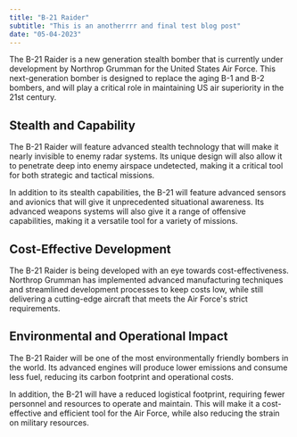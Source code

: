 ```yaml
---
title: "B-21 Raider"
subtitle: "This is an anotherrrr and final test blog post"
date: "05-04-2023"
---
```


The B-21 Raider is a new generation stealth bomber that is currently under development by Northrop Grumman for the United States Air Force. This next-generation bomber is designed to replace the aging B-1 and B-2 bombers, and will play a critical role in maintaining US air superiority in the 21st century.

## Stealth and Capability

The B-21 Raider will feature advanced stealth technology that will make it nearly invisible to enemy radar systems. Its unique design will also allow it to penetrate deep into enemy airspace undetected, making it a critical tool for both strategic and tactical missions.

In addition to its stealth capabilities, the B-21 will feature advanced sensors and avionics that will give it unprecedented situational awareness. Its advanced weapons systems will also give it a range of offensive capabilities, making it a versatile tool for a variety of missions.

## Cost-Effective Development

The B-21 Raider is being developed with an eye towards cost-effectiveness. Northrop Grumman has implemented advanced manufacturing techniques and streamlined development processes to keep costs low, while still delivering a cutting-edge aircraft that meets the Air Force's strict requirements.


## Environmental and Operational Impact

The B-21 Raider will be one of the most environmentally friendly bombers in the world. Its advanced engines will produce lower emissions and consume less fuel, reducing its carbon footprint and operational costs.

In addition, the B-21 will have a reduced logistical footprint, requiring fewer personnel and resources to operate and maintain. This will make it a cost-effective and efficient tool for the Air Force, while also reducing the strain on military resources.